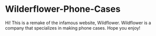 # Wilderflower-Phone-Cases
Hi! This is a remake of the infamous website, Wildflower. Wildflower is a company that specializes in making phone cases. Hope you enjoy! 
